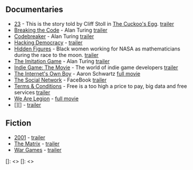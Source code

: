 ## Documentaries
* [23][] - This is the story told by Cliff Stoll in [The Cuckoo's Egg](https://en.wikipedia.org/wiki/The_Cuckoo%27s_Egg).
    [trailer]()
* [Breaking the Code][] - Alan Turing
    [trailer]()
* [Codebreaker][] - Alan Turing
    [trailer](https://youtu.be/-GaKUAGSmmw)
* [Hacking Democracy][] - 
    [trailer]()
* [Hidden Figures][] - Black women working for NASA as mathematicians during the race to the moon.
    [trailer]()
* [The Imitation Game][] - Alan Turing
    [trailer]()
* [Indie Game: The Movie][] - The world of indie game developers
    [trailer](https://youtu.be/dINgx0y4GqM)
* [The Internet's Own Boy][] - Aaron Schwartz
    [full movie](https://www.youtube.com/watch?v=vXr-2hwTk58)
* [The Social Network][] - FaceBook
    [trailer]()
* [Terms & Conditions][] - Free is a too high a price to pay, big data and free services
    [trailer](https://youtu.be/yzyafieRcWE)
* [We Are Legion][] - 
    [full movie](https://www.youtube.com/watch?v=-zwDhoXpk90)
* [][] - 
    [trailer]()

## Fiction

* [2001][] - 
    [trailer]()
* [The Matrix][] - 
    [trailer]()
* [War Games][] - 
    [trailer]()

[2001]: <>
[23]: <https://en.wikipedia.org/wiki/23_%28film%29>
[Breaking the Code]: <>
[Codebreaker]: <http://www.imdb.com/title/tt2119396/>
[Hacking Democracy]: <>
[Hidden Figures]: <>
[The Imitation Game]: <>
[Indie Game: The Movie]: <>
[The Internet's Own Boy]: <>
[The Matrix]: <>
[The Social Network]: <>
[Terms & Conditions]: <>
[War Games]: <>
[We Are Legion]: <>
[]: <>
[]: <>

